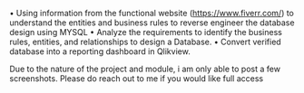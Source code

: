 • Using information from the functional website (https://www.fiverr.com/) to understand the entities and business rules to reverse engineer the database design using MYSQL
• Analyze the requirements to identify the business rules, entities, and relationships to design a Database.
• Convert verified database into a reporting dashboard in Qlikview.

Due to the nature of the project and module, i am only able to post a few screenshots. Please do reach out to me if you would like full access 
